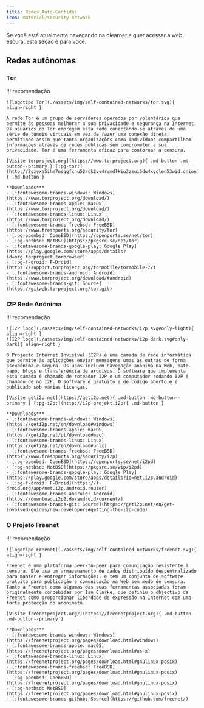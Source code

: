 ```yaml
---
title: Redes Auto-Contidas
icon: material/security-network
---
```


Se você está atualmente navegando na clearnet e quer acessar a web escura, esta seção é para você.

## Redes autônomas

### Tor

!!! recomendação

    ![logotipo Tor](./assets/img/self-contained-networks/tor.svg){ align=right }
    
    A rede Tor é um grupo de servidores operados por voluntários que permite às pessoas melhorar a sua privacidade e segurança na Internet. Os usuários do Tor empregam esta rede conectando-se através de uma série de túneis virtuais em vez de fazer uma conexão direta, permitindo assim que tanto organizações como indivíduos compartilhem informações através de redes públicas sem comprometer a sua privacidade. Tor é uma ferramenta eficaz para contornar a censura.
    
    [Visite torproject.org](https://www.torproject.org){ .md-button .md-button--primary } [:pg-tor:](http://2gzyxa5ihm7nsggfxnu52rck2vv4rvmdlkiu3zzui5du4xyclen53wid.onion){ .md-button }
    
    **Downloads***
    - [:fontawesome-brands-windows: Windows](https://www.torproject.org/download/)
    - [:fontawesome-brands-apple: macOS](https://www.torproject.org/download/)
    - [:fontawesome-brands-linux: Linux](https://www.torproject.org/download/)
    - [:fontawesome-brands-freebsd: FreeBSD](https://www.freshports.org/security/tor)
    - [:pg-openbsd: OpenBSD](https://openports.se/net/tor)
    - [:pg-netbsd: NetBSD](https://pkgsrc.se/net/tor)
    - [:fontawesome-brands-google-play: Google Play](https://play.google.com/store/apps/details?id=org.torproject.torbrowser)
    - [:pg-f-droid: F-Droid](https://support.torproject.org/tormobile/tormobile-7/)
    - [:fontawesome-brands-android: Android](https://www.torproject.org/download/#android)
    - [:fontawesome-brands-git: Source](https://gitweb.torproject.org/tor.git)

### I2P Rede Anónima

!!! recomendação

    ![I2P logo](./assets/img/self-contained-networks/i2p.svg#only-light){ align=right }
    ![I2P logo](./assets/img/self-contained-networks/i2p-dark.svg#only-dark){ align=right }
    
    O Projecto Internet Invisível (I2P) é uma camada de rede informática que permite às aplicações enviar mensagens umas às outras de forma pseudónima e segura. Os usos incluem navegação anônima na Web, bate-papo, blogs e transferência de arquivos. O software que implementa esta camada é chamado de roteador I2P e um computador rodando I2P é chamado de nó I2P. O software é gratuito e de código aberto e é publicado sob várias licenças.
    
    [Visite geti2p.net](https://geti2p.net){ .md-button .md-button--primary } [:pg-i2p:](http://i2p-projekt.i2p){ .md-button }
    
    **Downloads***
    - [:fontawesome-brands-windows: Windows](https://geti2p.net/en/download#windows)
    - [:fontawesome-brands-apple: macOS](https://geti2p.net/pt/download#mac)
    - [:fontawesome-brands-linux: Linux](https://geti2p.net/en/download#unix)
    - [:fontawesome-brands-freebsd: FreeBSD](https://www.freshports.org/security/i2p)
    - [:pg-openbsd: OpenBSD](https://openports.se/net/i2pd)
    - [:pg-netbsd: NetBSD](https://pkgsrc.se/wip/i2pd)
    - [:fontawesome-brands-google-play: Google Play](https://play.google.com/store/apps/details?id=net.i2p.android)
    - [:pg-f-droid: F-Droid](https://f-droid.org/app/net.i2p.android.router)
    - [:fontawesome-brands-android: Android](https://download.i2p2.de/android/current/)
    - [:fontawesome-brands-git: Source](https://geti2p.net/en/get-involved/guides/new-developers#getting-the-i2p-code)

### O Projeto Freenet

!!! recomendação

    ![logotipo Freenet](./assets/img/self-contained-networks/freenet.svg){ align=right }
    
    Freenet é uma plataforma peer-to-peer para comunicação resistente à censura. Ele usa um armazenamento de dados distribuído descentralizado para manter e entregar informações, e tem um conjunto de software gratuito para publicação e comunicação na Web sem medo de censura. Tanto a Freenet como algumas das suas ferramentas associadas foram originalmente concebidas por Ian Clarke, que definiu o objectivo da Freenet como proporcionar liberdade de expressão na Internet com uma forte protecção do anonimato.
    
    [Visite freenetproject.org/](https://freenetproject.org){ .md-button .md-button--primary }
    
    **Downloads***
    - [:fontawesome-brands-windows: Windows](https://freenetproject.org/pages/download.html#windows)
    - [:fontawesome-brands-apple: macOS](https://freenetproject.org/pages/download.html#os-x)
    - [:fontawesome-brands-linux: Linux](https://freenetproject.org/pages/download.html#gnulinux-posix)
    - [:fontawesome-brands-freebsd: FreeBSD](https://freenetproject.org/pages/download.html#gnulinux-posix)
    - [:pg-openbsd: OpenBSD](https://freenetproject.org/pages/download.html#gnulinux-posix)
    - [:pg-netbsd: NetBSD](https://freenetproject.org/pages/download.html#gnulinux-posix)
    - [:fontawesome-brands-github: Source](https://github.com/freenet/)
